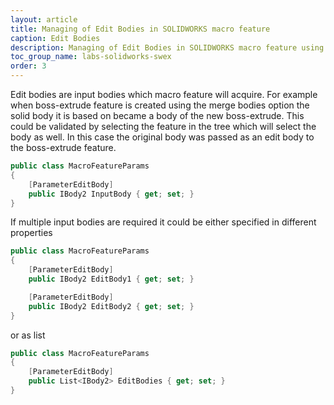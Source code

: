 ```yaml
---
layout: article
title: Managing of Edit Bodies in SOLIDWORKS macro feature
caption: Edit Bodies
description: Managing of Edit Bodies in SOLIDWORKS macro feature using SwEx.MacroFeature framework
toc_group_name: labs-solidworks-swex
order: 3
---
```

Edit bodies are input bodies which macro feature will acquire. For example when boss-extrude feature is created using the merge bodies option the solid body it is based on became a body of the new boss-extrude. This could be validated by selecting the feature in the tree which will select the body as well. In this case the original body was passed as an edit body to the boss-extrude feature.

~~~ cs
public class MacroFeatureParams
{
    [ParameterEditBody]
    public IBody2 InputBody { get; set; }
}
~~~

If multiple input bodies are required it could be either specified in different properties

~~~ cs
public class MacroFeatureParams
{
    [ParameterEditBody]
    public IBody2 EditBody1 { get; set; }

    [ParameterEditBody]
    public IBody2 EditBody2 { get; set; }
}
~~~

or as list

~~~ cs
public class MacroFeatureParams
{
    [ParameterEditBody]
    public List<IBody2> EditBodies { get; set; }
}
~~~